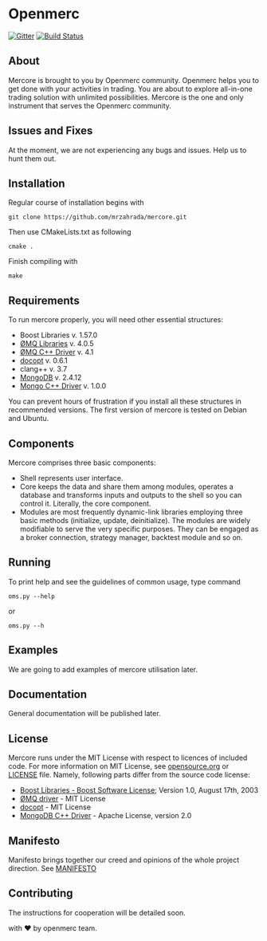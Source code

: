 # Openmerc

[![Gitter](https://badges.gitter.im/Join%20Chat.svg)](https://gitter.im/openMerc/openmerc?utm_source=badge&utm_medium=badge&utm_campaign=pr-badge)
[![Build Status](https://travis-ci.org/openMerc/openmerc.svg?branch=master)](https://travis-ci.org/openMerc/openmerc)

## About

Mercore is brought to you by Openmerc community. Openmerc helps you to get done with your activities in trading. You are about to explore all-in-one trading solution with unlimited possibilities. Mercore is the one and only instrument that serves the Openmerc community. 

## Issues and Fixes

At the moment, we are not experiencing any bugs and issues. Help us to hunt them out. 

## Installation

Regular course of installation begins with

`git clone https://github.com/mrzahrada/mercore.git`

Then use CMakeLists.txt as following 

`cmake .`

Finish compiling with

`make`


## Requirements

To run mercore properly, you will need other essential structures:

* Boost Libraries v. 1.57.0
* [ØMQ Libraries](http://github.com/zeromq/libzmq) v. 4.0.5
* [ØMQ C++ Driver](http://github.com/zeromq/cppzmq) v. 4.1 
* [docopt](http://github.com/docopt/docopt) v. 0.6.1 
* clang++ v. 3.7
* [MongoDB](http://github.com/mongodb/mongo) v. 2.4.12 
* [Mongo C++ Driver](http://github.com/mongodb/mongo-cxx-driver) v. 1.0.0 

You can prevent hours of frustration if you install all these structures in recommended versions. The first version of mercore is tested on Debian and Ubuntu.

## Components

Mercore comprises three basic components:
- Shell represents user interface.
- Core keeps the data and share them among modules, operates a database and transforms inputs and outputs to the shell so you can control it. Literally, the core component.
- Modules are most frequently dynamic-link libraries employing three basic methods (initialize, update, deinitialize). The modules are widely modifiable to serve the very specific purposes. They can be engaged as a broker connection, strategy manager, backtest module and so on.

## Running

To print help and see the guidelines of common usage, type command 

`oms.py --help`
 
or

`oms.py --h`

## Examples

We are going to add examples of mercore utilisation later.

## Documentation

General documentation will be published later. 

## License

Mercore runs under the MIT License with respect to licences of included code. For more information on MIT License, see [opensource.org](http://opensource.org/licenses/MIT) or [LICENSE](https://github.com/mrzahrada/mercore/blob/master/LICENSE) file.
Namely, following parts differ from the source code license:

* [Boost Libraries - Boost Software License](http://www.boost.org/); Version 1.0, August 17th, 2003
* [ØMQ driver](http://github.com/zeromq/cppzmq) - MIT License 
* [docopt](http://github.com/docopt/docopt) - MIT License
* [MongoDB C++ Driver](http://github.com/mongodb/mongo-cxx-driver) - Apache License, version 2.0

## Manifesto

Manifesto brings together our creed and opinions of the whole project direction. See [MANIFESTO](https://github.com/mrzahrada/mercore/blob/master/MANIFESTO.md)

## Contributing

The instructions for cooperation will be detailed soon. 



with &hearts; by openmerc team.
